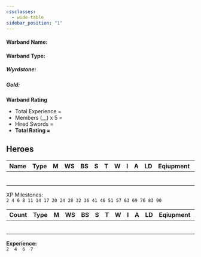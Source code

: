 ```yaml
---
cssclasses:
  - wide-table
sidebar_position: "1"
---
```

#### Warband Name:
#### Warband Type:
##### Wyrdstone: 
##### Gold: 
**Warband Rating**  
- Total Experience =  
- Members (__) x 5 =  
- Hired Swords =  
- **Total Rating =**
## Heroes

| Name | Type | M   | WS  | BS  | S   | T   | W   | I   | A   | LD  | Eqiupment | Skills | XP  |
| ---- | ---- | --- | --- | --- | --- | --- | --- | --- | --- | --- | --------- | ------ | --- |
|      |      |     |     |     |     |     |     |     |     |     |           |        |     |
|      |      |     |     |     |     |     |     |     |     |     |           |        |     |
|      |      |     |     |     |     |     |     |     |     |     |           |        |     |
|      |      |     |     |     |     |     |     |     |     |     |           |        |     |
|      |      |     |     |     |     |     |     |     |     |     |           |        |     |
|      |      |     |     |     |     |     |     |     |     |     |           |        |     |

XP Milestones:  
`2 4 6 8 11 14 17 20 24 28 32 36 41 46 51 57 63 69 76 83 90`

| Count | Type | M   | WS  | BS  | S   | T   | W   | I   | A   | LD  | Eqiupment | Skills | XP  |
| ----- | ---- | --- | --- | --- | --- | --- | --- | --- | --- | --- | --------- | ------ | --- |
|       |      |     |     |     |     |     |     |     |     |     |           |        |     |
|       |      |     |     |     |     |     |     |     |     |     |           |        |     |
|       |      |     |     |     |     |     |     |     |     |     |           |        |     |
|       |      |     |     |     |     |     |     |     |     |     |           |        |     |
|       |      |     |     |     |     |     |     |     |     |     |           |        |     |
|       |      |     |     |     |     |     |     |     |     |     |           |        |     |

**Experience:**  
`2  4  6  7`

